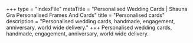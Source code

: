 +++
type = "indexFile"
metaTitle = "Personalised Wedding Cards | Shauna Gra Personalised Frames And Cards"
title = "Personalised cards"
description = "Personalised wedding cards, handmade, engagement, anniversary, world wide delivery."
+++
Personalised wedding cards, handmade, engagement, anniversary, world wide delivery.
